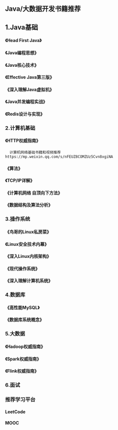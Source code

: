 ## Java/大数据开发书籍推荐



## 1.Java基础

#### 《Head First Java》

#### 《Java编程思想》

#### 《Java核心技术》

#### 《Effective Java第三版》

#### 《深入理解Java虚拟机》

#### 《Java并发编程实战》

#### 《Redis设计与实现》



### 2.计算机基础

#### 《HTTP权威指南》
      计算机网络基础书籍和视频推荐https://mp.weixin.qq.com/s/nFEUZ8COMZUz5Cvn8xgiNA

#### 《算法》

#### 《TCP/IP详解》

#### 《计算机网络 自顶向下方法》

#### 《数据结构及算法分析》



### 3.操作系统

#### 《鸟哥的Linux私房菜》

#### 《Linux安全技术内幕》

#### 《深入Linux内核架构》

#### 《现代操作系统》

#### 《深入理解计算机系统》



### 4.数据库

#### 《高性能MySQL》

#### 《数据库系统概念》



### 5.大数据
#### 《Hadoop权威指南》
#### 《Spark权威指南》
#### 《Flink权威指南》


### 6.面试



### 推荐学习平台

#### LeetCode

#### MOOC



